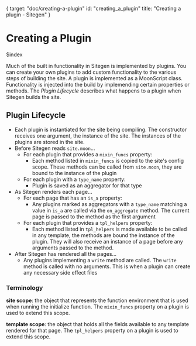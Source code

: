 {
  target: "doc/creating-a-plugin"
  id: "creating_a_plugin"
  title: "Creating a plugin - Sitegen"
}

# Creating a Plugin

$index

Much of the built in functionality in Sitegen is implemented by plugins. You
can create your own plugins to add custom functionality to the various steps of
building the site. A plugin is implemented as a MoonScript class. Functionality
is injected into the build by implemending certain properties or methods.  The
*Plugin Lifecycle* describes what happens to a plugin when Sitegen builds the
site.

## Plugin Lifecycle

* Each plugin is instantiated for the site being compiling. The constructor receives one argument, the instance of the site. The instances of the plugins are stored in the site.
* Before Sitegen reads `site.moon`...
  * For each plugin that provides a `mixin_funcs` property:
    *  Each method listed in `mixin_funcs` is copied to the site's config scope. These methods can be called from `site.moon`, they are bound to the instance of the plugin
  * For each plugin with a `type_name` property:
    * Plugin is saved as an aggregator for that type
* As Sitegen renders each page...
  * For each page that has an `is_a` property:
    * Any plugins marked as aggregators with a `type_name` matching a value in `is_a` are called via the `on_aggregate` method. The current page is passed to the method as the first argument
  * For each plugin that provides a `tpl_helpers` property:
    * Each method listed in `tpl_helpers` is made available to be called in any template, the methods are bound the instance of the plugin. They will also receive an instance of a page before any arguments passed to the method.
* After Sitegen has rendered all the pages...
  * Any plugins implementing a `write` method are called. The `write` method is called with no arguments. This is when a plugin can create any necessary side effect files

### Terminology

**site scope**: the object that represents the function environment that is
used when running the initialize function. The `mixin_funcs` property on a
plugin is used to extend this scope.

**template scope**: the object that holds all the fields available to any
template rendered for that page. The `tpl_helpers` property on a plugin is used
to extend this scope.

